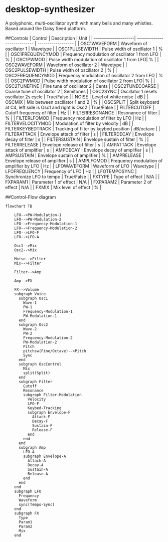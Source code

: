 # desktop-synthesizer

A polyphonic, multi-oscillator synth with many bells and many whistles. Based around the Daisy Seed platform.

##Controls
| Control              | Description                 | Unit               |
| --------------------| --------------------------- | ------------------ |
| OSC1WAVEFORM         | Waveform of oscillator 1     | Wavetype                |
| OSC1PULSEWIDTH       | Pulse width of oscillator 1  | %                  |
| OSC1FREQUENCYMOD     | Frequency modulation of oscillator 1 from LFO | %  |
| OSC1PWMOD            | Pulse width modulation of oscillator 1 from LFO| % |
| OSC2WAVEFORM         | Waveform of oscillator 2     | Wavetype                |
| OSC2PULSEWIDTH       | Pulse width of oscillator 2  | %                  |
| OSC2FREQUENCYMOD     | Frequency modulation of oscillator 2 from LFO | % |
| OSC2PWMOD            | Pulse width modulation of oscillator 2 from LFO| % |
| OSC2TUNEFINE         | Fine tune of oscillator 2    | Cents              |
| OSC2TUNECOARSE       | Coarse tune of oscillator 2  | Semitones          |
| OSC2SYNC             | Oscillator 1 resets oscillator 2s cycle | True/False         |
| NOISE                | Level of white noise         | dB                 |
| OSCMIX               | Mix between oscillator 1 and 2 | %               |
| OSCSPLIT             | Split keyboard at C4, left side is Osc1 and right is Osc2 | True/False            |
| FILTERCUTOFF         | Cutoff frequency of filter   | Hz                 |
| FILTERRESONANCE      | Resonance of filter           | %                 |
| FILTERLFOMOD         | Frequency modulation of filter by LFO | Hz      |
| FILTERVELOCITYMOD    | Modulation of filter by velocity | dB            |
| FILTERKEYBEDTRACK    | Tracking of filter by keybed position | dB/octave |
| FILTERATTACK         | Envelope attack of filter     | s                  |
| FILTERDECAY          | Envelope decay of filter      | s                  |
| FILTERSUSTAIN        | Envelope sustain of filter    | %                  |
| FILTERRELEASE        | Envelope release of filter    | s                  |
| AMPATTACK            | Envelope attack of amplifier | s                  |
| AMPDECAY             | Envelope decay of amplifier   | s                  |
| AMPSUSTAIN           | Envelope sustain of amplifier | %                  |
| AMPRELEASE           | Envelope release of amplifier | s                  |
| AMPLFOMOD            | Frequency modulation of amplifier by LFO | Hz |
| LFOWAVEFORM          | Waveform of LFO               | Wavetype                |
| LFOFREQUENCY         | Frequency of LFO              | Hz                 |
| LFOTEMPOSYNC         | Synchronize LFO to tempo      | True/False                |
| FXTYPE               | Type of effect                | N/A                |
| FXPARAM1             | Parameter 1 of effect         | N/A                |
| FXPARAM2             | Parameter 2 of effect         | N/A                |
| FXMIX                | Mix level of effect           | %                  |

##Control-Flow diagram
```mermaid
flowchart TB

    LFO-->PW-Modulation-1
    LFO-->PW-Modulation-2
    LFO-->Frequency-Modulation-1
    LFO-->Frequency-Modulation-2
    LFO-->LFO-F
    LFO-->LFO-A
    
    Osc1-->Mix
    Osc2-->Mix
    
    Moise-->Filter
    Mix-->Filter
    
    Filter-->Amp
    
    Amp-->FX
    
    FX-->Volume
    subgraph Voice
      subgraph Osc1
        Wave-1
        PW-1
        Frequency-Modulation-1
        PW-Modulation-1
      end
      subgraph Osc2
        Wave-2
        PW-2
        Frequency-Modulation-2
        PW-Modulation-2
        Pitch
        pitchsw(Fine/Octave)-->Pitch
        Sync
      end
      subgraph OscControl
        Mix
        split(Split)
      end
      subgraph Filter
        Cutoff
        Resonance
        subgraph Filter-Modulation
          Velocity
          LFO-F
          Keybed-Tracking
          subgraph Envelope-F
            Attack-F
            Decay-F
            Sustain-F
            Release-F
          end
        end
      end
      subgraph Amp
        LFO-A
        subgraph Envelope-A
          Attack-A
          Decay-A
          Sustain-A
          Release-A
        end
      end
    end
    subgraph LFO
      Frequency
      Waveform
      sync(Tempo-Sync)
    end
    subgraph FX
      Type
      Param1
      Param2
      Mix
    end
    
    
```
